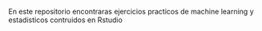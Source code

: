 En este repositorio encontraras ejercicios practicos de machine learning y estadisticos contruidos en Rstudio 
